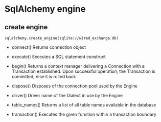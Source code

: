 # SqlAlchemy engine

## create engine
```sqlalchemy.create_engine(sqlite://wired_exchange.db)```

- connect()
Returns connection object

- execute()
Executes a SQL statement construct

- begin()
Returns a context manager delivering a Connection with a Transaction established. Upon successful operation, the Transaction is committed, else it is rolled back

- dispose()
Disposes of the connection pool used by the Engine
	
- driver()
Driver name of the Dialect in use by the Engine

- table_names()
Returns a list of all table names available in the database

- transaction()
Executes the given function within a transaction boundary